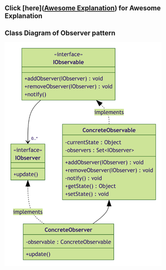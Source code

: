 ## Click [here]([Awesome Explanation](https://www.youtube.com/watch?v=v9ejT8FO-7I&list=PLrhzvIcii6GNjpARdnO4ueTUAVR9eMBpc)) for Awesome Explanation
## Class Diagram of Observer pattern
![alt text](ObserverPatternUML.png)
